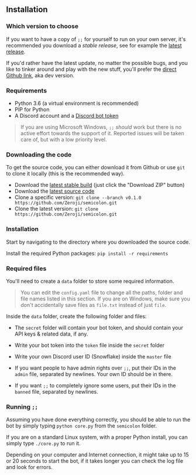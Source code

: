 ## Installation

### Which version to choose

If you want to have a copy of `;;` for yourself to run on your own server,
it's recommended you download a *stable release*, see for example the
[latest release](https://github.com/Zeroji/semicolon/tag/latest).

If you'd rather have the latest update, no matter the possible bugs, and you
like to tinker around and play with the new stuff, you'll prefer the
[direct Github link](https://github.com/Zeroji/semicolon), aka dev version.

### Requirements

- Python 3.6 (a virtual environment is recommended)
- PIP for Python
- A Discord account and a [Discord bot token](https://discordapp.com/developers/applications/me)

> If you are using Microsoft Windows, `;;` *should* work but there is no
> active effort towards the support of it. Reported issues will be taken
> care of, but with a low priority level.

### Downloading the code

To get the source code, you can either download it from Github or use
`git` to clone it locally (this is the recommended way).

- Download the [latest stable build](https://github.com/Zeroji/semicolon/releases/latest)
  (just click the "Download ZIP" button)
- Download the [latest source code](https://github.com/Zeroji/semicolon/archive/master.zip)
- Clone a specific version: `git clone --branch v0.1.0 https://github.com/Zeroji/semicolon.git`
- Clone the latest version: `git clone https://github.com/Zeroji/semicolon.git`

### Installation

Start by navigating to the directory where you downloaded the source code.

Install the required Python packages:
`pip install -r requirements`

### Required files

You'll need to create a `data` folder to store some required information.

> You can edit the `config.yaml` file to change all the paths, folder and
> file names listed in this section. If you are on Windows, make sure you
> don't accidentally save files as `file.txt` instead of just `file`.

Inside the `data` folder, create the following folder and files:

- The `secret` folder will contain your bot token, and should contain your
  API keys & related data, if any.

- Write your bot token into the `token` file inside the `secret` folder

- Write your own Discord user ID (Snowflake) inside the `master` file

- If you want people to have admin rights over `;;`, put their IDs in the
  `admin` file, separated by newlines. Your own ID should be in there.
  
- If you want `;;` to completely ignore some users, put their IDs in the
  `banned` file, separated by newlines.
  
### Running `;;`

Assuming you have done everything correctly, you should be able to run the
bot by simply typing `python core.py` from the `semicolon` folder.

If you are on a standard Linux system, with a proper Python install, you can
simply type `./core.py` to run it.

Depending on your computer and Internet connection, it might take up to 15
or 20 seconds to start the bot, if it takes longer you can check the log
file and look for errors.
